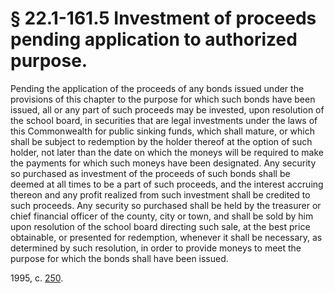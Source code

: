 # § 22.1-161.5 Investment of proceeds pending application to authorized purpose.

<p>Pending the application of the proceeds of any bonds issued under the provisions of this chapter to the purpose for which such bonds have been issued, all or any part of such proceeds may be invested, upon resolution of the school board, in securities that are legal investments under the laws of this Commonwealth for public sinking funds, which shall mature, or which shall be subject to redemption by the holder thereof at the option of such holder, not later than the date on which the moneys will be required to make the payments for which such moneys have been designated. Any security so purchased as investment of the proceeds of such bonds shall be deemed at all times to be a part of such proceeds, and the interest accruing thereon and any profit realized from such investment shall be credited to such proceeds. Any security so purchased shall be held by the treasurer or chief financial officer of the county, city or town, and shall be sold by him upon resolution of the school board directing such sale, at the best price obtainable, or presented for redemption, whenever it shall be necessary, as determined by such resolution, in order to provide moneys to meet the purpose for which the bonds shall have been issued.</p><p>1995, c. <a href='http://lis.virginia.gov/cgi-bin/legp604.exe?951+ful+CHAP0250'>250</a>.</p>